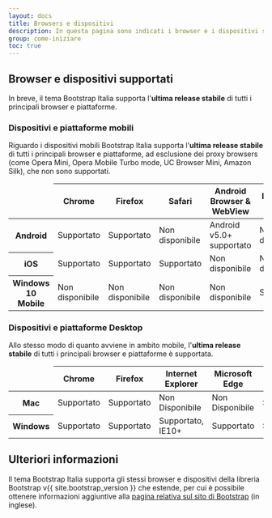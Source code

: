```yaml
---
layout: docs
title: Browsers e dispositivi
description: In questa pagina sono indicati i browser e i dispositivi supportati dal tema Bootstrap Italia, che sono gli stessi della libreria Bootstrap v4 da cui deriva.
group: come-iniziare
toc: true
---
```


## Browser e dispositivi supportati

In breve, il tema Bootstrap Italia supporta l'**ultima release stabile** di tutti i principali browser e piattaforme.

### Dispositivi e piattaforme mobili

Riguardo i dispositivi mobili Bootstrap Italia supporta l'**ultima release stabile** di tutti i principali browser e piattaforme, ad esclusione dei proxy browsers (come Opera Mini, Opera Mobile Turbo mode, UC Browser Mini, Amazon Silk), che non sono supportati.

<table class="table table-bordered table-striped">
  <thead>
    <tr>
      <td></td>
      <th>Chrome</th>
      <th>Firefox</th>
      <th>Safari</th>
      <th>Android Browser &amp; WebView</th>
      <th>Microsoft Edge</th>
    </tr>
  </thead>
  <tbody>
    <tr>
      <th scope="row">Android</th>
      <td class="text-success">Supportato</td>
      <td class="text-success">Supportato</td>
      <td class="text-muted">Non disponibile</td>
      <td class="text-success">Android v5.0+ supportato</td>
      <td class="text-muted">Non disponibile</td>
    </tr>
    <tr>
      <th scope="row">iOS</th>
      <td class="text-success">Supportato</td>
      <td class="text-success">Supportato</td>
      <td class="text-success">Supportato</td>
      <td class="text-muted">Non disponibile</td>
      <td class="text-muted">Non disponibile</td>
    </tr>
    <tr>
      <th scope="row">Windows 10 Mobile</th>
      <td class="text-muted">Non disponibile</td>
      <td class="text-muted">Non disponibile</td>
      <td class="text-muted">Non disponibile</td>
      <td class="text-muted">Non disponibile</td>
      <td class="text-success">Supportato</td>
    </tr>
  </tbody>
</table>

### Dispositivi e piattaforme Desktop

Allo stesso modo di quanto avviene in ambito mobile, l'**ultima release stabile** di tutti i principali browser e piattaforme è supportata.

<table class="table table-bordered table-striped">
  <thead>
    <tr>
      <td></td>
      <th>Chrome</th>
      <th>Firefox</th>
      <th>Internet Explorer</th>
      <th>Microsoft Edge</th>
      <th>Opera</th>
      <th>Safari</th>
    </tr>
  </thead>
  <tbody>
    <tr>
      <th scope="row">Mac</th>
      <td class="text-success">Supportato</td>
      <td class="text-success">Supportato</td>
      <td class="text-muted">Non Disponibile</td>
      <td class="text-muted">Non Disponibile</td>
      <td class="text-success">Supportato</td>
      <td class="text-success">Supportato</td>
    </tr>
    <tr>
      <th scope="row">Windows</th>
      <td class="text-success">Supportato</td>
      <td class="text-success">Supportato</td>
      <td class="text-success">Supportato, IE10+</td>
      <td class="text-success">Supportato</td>
      <td class="text-success">Supportato</td>
      <td class="text-danger">Non Supportato</td>
    </tr>
  </tbody>
</table>

## Ulteriori informazioni

Il tema Bootstrap Italia supporta gli stessi browser e dispositivi della libreria Bootstrap v{{ site.bootstrap_version }} che estende, per cui è possibile ottenere informazioni aggiuntive alla <a href="https://getbootstrap.com/docs/4.0/getting-started/browsers-devices/" target="_blank">pagina relativa sul sito di Bootstrap</a> (in inglese).
